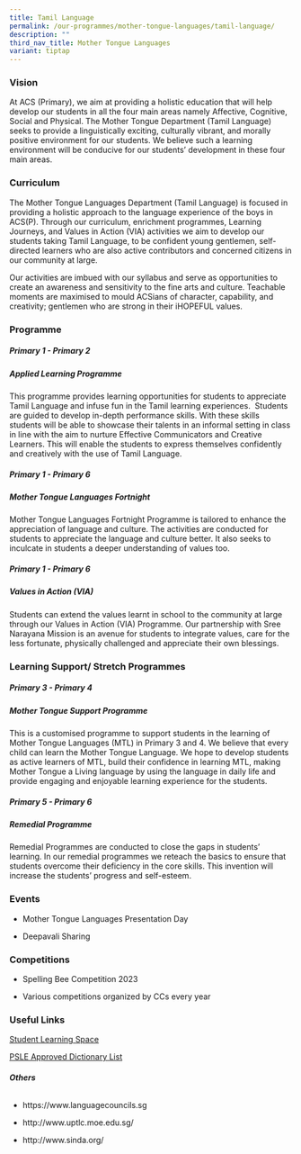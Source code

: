 ```yaml
---
title: Tamil Language
permalink: /our-programmes/mother-tongue-languages/tamil-language/
description: ""
third_nav_title: Mother Tongue Languages
variant: tiptap
---
```

<h3><strong>Vision</strong></h3>
<p>At ACS (Primary), we aim at providing a holistic education that will help
develop our students in all the four main areas namely Affective, Cognitive,
Social and Physical. The Mother Tongue Department (Tamil Language) seeks
to provide a linguistically exciting, culturally vibrant, and morally positive
environment for our students. We believe such a learning environment will
be conducive for our students’ development in these four main areas.</p>
<h3><strong>Curriculum</strong></h3>
<p>The Mother Tongue Languages Department (Tamil Language) is focused in
providing a holistic approach to the language experience of the boys in
ACS(P). Through our curriculum, enrichment programmes, Learning Journeys,
and Values in Action (VIA) activities we aim to develop our students taking
Tamil Language, to be confident young gentlemen, self-directed learners
who are also active contributors and concerned citizens in our community
at large.</p>
<p>Our activities are imbued with our syllabus and serve as opportunities
to create an awareness and sensitivity to the fine arts and culture. Teachable
moments are maximised to mould ACSians of character, capability, and creativity;
gentlemen who are strong in their iHOPEFUL values.</p>
<h3><strong>Programme</strong></h3>
<h5><strong>Primary 1 - Primary 2</strong></h5>
<h5><strong>Applied Learning Programme</strong></h5>
<p>This programme provides learning opportunities for students to appreciate
Tamil Language and infuse fun in the Tamil learning experiences.&nbsp;
Students are guided to develop in-depth performance skills. With these
skills students will be able to showcase their talents in an informal setting
in class in line with the aim to nurture Effective Communicators and Creative
Learners. This will enable the students to express themselves confidently
and creatively with the use of Tamil Language.</p>
<h5><strong>Primary 1 - Primary 6</strong></h5>
<h5><strong>Mother Tongue Languages Fortnight</strong></h5>
<p>Mother Tongue Languages Fortnight Programme is tailored to enhance the
appreciation of language and culture. The activities are conducted for
students to appreciate the language and culture better. It also seeks to
inculcate in students a deeper understanding of values too.</p>
<h5><strong>Primary 1 - Primary 6</strong></h5>
<h5><strong>Values in Action (VIA)</strong></h5>
<p>Students can extend the values learnt in school to the community at large
through our Values in Action (VIA) Programme. Our partnership with Sree
Narayana Mission is an avenue for students to integrate values, care for
the less fortunate, physically challenged and appreciate their own blessings.</p>
<h3><strong>Learning Support/ Stretch Programmes</strong></h3>
<h5><strong>Primary 3 - Primary 4</strong></h5>
<h5><strong>Mother Tongue Support Programme</strong></h5>
<p>This is a customised programme to support students in the learning of
Mother Tongue Languages (MTL) in Primary 3 and 4. We believe that every
child can learn the Mother Tongue Language. We hope to develop students
as active learners of MTL, build their confidence in learning MTL, making
Mother Tongue a Living language by using the language in daily life and
provide engaging and enjoyable learning experience for the students.</p>
<h5><strong>Primary 5 - Primary 6</strong></h5>
<h5><strong>Remedial Programme</strong></h5>
<p>Remedial Programmes are conducted to close the gaps in students’ learning.
In our remedial programmes we reteach the basics to ensure that students
overcome their deficiency in the core skills. This invention will increase
the students’ progress and self-esteem.</p>
<h3><strong>Events</strong></h3>
<ul data-tight="true" class="tight">
<li>
<p>Mother Tongue Languages Presentation Day</p>
</li>
<li>
<p>Deepavali Sharing</p>
</li>
</ul>
<h3><strong>Competitions</strong></h3>
<ul data-tight="true" class="tight">
<li>
<p>Spelling Bee Competition 2023</p>
</li>
<li>
<p>Various competitions organized by CCs every year</p>
</li>
</ul>
<h3><strong>Useful Links</strong></h3>
<p><a href="https://vle.learning.moe.edu.sg/login" rel="noopener noreferrer nofollow" target="_blank">Student Learning Space</a>
</p>
<p><a href="https://file.go.gov.sg/seab-approveddictionaries.pdf" rel="noopener noreferrer nofollow" target="_blank">PSLE Approved Dictionary List</a>
</p>
<h6><strong>Others</strong></h6>
<ul data-tight="true" class="tight">
<li>
<p>https://www.languagecouncils.sg</p>
</li>
<li>
<p>http://www.uptlc.moe.edu.sg/</p>
</li>
<li>
<p>http://www.sinda.org/</p>
</li>
</ul>
<p></p>